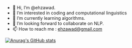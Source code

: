 - 👋 Hi, I’m @ehzawad.
- 👀 I’m interested in coding and computational linguistics 
- 🌱 I’m currently learning algorithms.
- 💞️ I’m looking forward to collaborate on NLP.
- 📫 How to reach me : ehzawad@gmail.com

[![Anurag's GitHub stats](https://github-readme-stats.vercel.app/api?username=ehzawad)](https://github.com/ehzawad/github-readme-stats)

<!---
ehzawad/ehzawad is a ✨ special ✨ repository because its `README.md` (this file) appears on your GitHub profile.
You can click the Preview link to take a look at your changes.
--->
